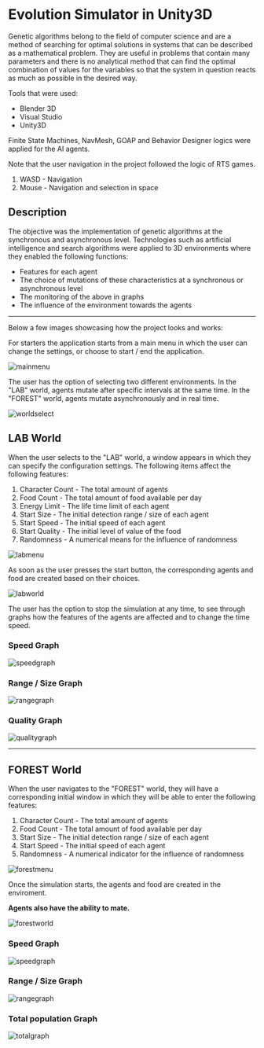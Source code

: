 # Evolution Simulator in Unity3D

Genetic algorithms belong to the field of computer science and are a method of searching for optimal solutions in systems that can be described as a mathematical problem. They are useful in problems that contain many parameters and there is no analytical method that can find the optimal combination of values for the variables so that the system in question reacts as much as possible in the desired way.

Tools that were used:
- Blender 3D
- Visual Studio
- Unity3D

Finite State Machines, NavMesh, GOAP and Behavior Designer logics were applied for the AI agents.

Note that the user navigation in the project followed the logic of RTS games.

1. WASD - Navigation
2. Mouse - Navigation and selection in space

## Description

The objective was the implementation of genetic algorithms at the synchronous and asynchronous level. Technologies such as artificial intelligence and search algorithms were applied to 3D environments where they enabled the following functions:

- Features for each agent
- The choice of mutations of these characteristics at a synchronous or asynchronous level
- The monitoring of the above in graphs
- The influence of the environment towards the agents

---

Below a few images showcasing how the project looks and works:

For starters the application starts from a main menu in which the user can change the settings, or choose to start / end the application.

![mainmenu](https://github.com/GeorgeCodeHub/Evolution-Simulator/blob/main/Screenshots/1.png)

The user has the option of selecting two different environments. In the "LAB" world, agents mutate after specific intervals at the same time. In the "FOREST" world, agents mutate asynchronously and in real time.

![worldselect](https://github.com/GeorgeCodeHub/Evolution-Simulator/blob/main/Screenshots/3.png)

## LAB World

When the user selects to the "LAB" world, a window appears in which they can specify the configuration settings. 
The following items affect the following features:
1. Character Count - The total amount of agents
2. Food Count - The total amount of food available per day
3. Energy Limit - The life time limit of each agent
4. Start Size - The initial detection range / size of each agent
5. Start Speed - The initial speed of each agent
6. Start Quality - The initial level of value of the food
7. Randomness - A numerical means for the influence of randomness

![labmenu](https://github.com/GeorgeCodeHub/Evolution-Simulator/blob/main/Screenshots/4.png)

As soon as the user presses the start button, the corresponding agents and food are created based on their choices.

![labworld](https://github.com/GeorgeCodeHub/Evolution-Simulator/blob/main/Screenshots/5.png)

The user has the option to stop the simulation at any time, to see through graphs how the features of the agents are affected and to change the time speed.

### Speed Graph

![speedgraph](https://github.com/GeorgeCodeHub/Evolution-Simulator/blob/main/Screenshots/6.png)

### Range / Size Graph

![rangegraph](https://github.com/GeorgeCodeHub/Evolution-Simulator/blob/main/Screenshots/7.png)
 
### Quality Graph

![qualitygraph](https://github.com/GeorgeCodeHub/Evolution-Simulator/blob/main/Screenshots/8.png)

---

## FOREST World

When the user navigates to the "FOREST" world, they will have a corresponding initial window in which they will be able to enter the following features:
1. Character Count - The total amount of agents
2. Food Count - The total amount of food available per day
3. Start Size - The initial detection range / size of each agent
4. Start Speed - The initial speed of each agent
5. Randomness - A numerical indicator for the influence of randomness

![forestmenu](https://github.com/GeorgeCodeHub/Evolution-Simulator/blob/main/Screenshots/10.png)

Once the simulation starts, the agents and food are created in the enviroment.

**Agents also have the ability to mate.**

![forestworld](https://github.com/GeorgeCodeHub/Evolution-Simulator/blob/main/Screenshots/11.png)

### Speed Graph

![speedgraph](https://github.com/GeorgeCodeHub/Evolution-Simulator/blob/main/Screenshots/12.png)
 
### Range / Size Graph

![rangegraph](https://github.com/GeorgeCodeHub/Evolution-Simulator/blob/main/Screenshots/13.png)
  
### Total population Graph

![totalgraph](https://github.com/GeorgeCodeHub/Evolution-Simulator/blob/main/Screenshots/14.png)
